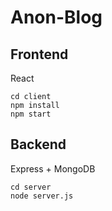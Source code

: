 # Anon-Blog

## Frontend

React

```
cd client
npm install
npm start
```

## Backend

Express + MongoDB

```
cd server
node server.js
```
